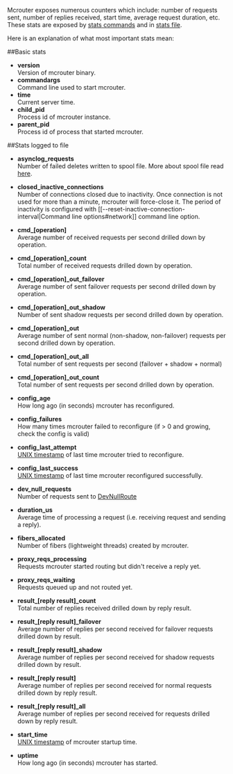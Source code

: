 Mcrouter exposes numerous counters which include: number of requests sent, number of replies received, start time, average request duration, etc. These stats are exposed by [stats commands](Stats-commands) and in [stats file](Stats-files).

Here is an explanation of what most important stats mean:

##Basic stats
* **version**  
  Version of mcrouter binary.
* **commandargs**  
  Command line used to start mcrouter.
* **time**  
  Current server time.
* **child_pid**  
  Process id of mcrouter instance.
* **parent_pid**  
  Process id of process that started mcrouter.

##Stats logged to file
* **asynclog_requests**  
  Number of failed deletes written to spool file. More about spool file read [here](Features#reliable-delete-stream).
* **closed_inactive_connections**  
  Number of connections closed due to inactivity. Once connection is not used for more than a minute,
  mcrouter will force-close it. The period of inactivity is configured with
  [[--reset-inactive-connection-interval|Command line options#network]] command line option.
* **cmd_[operation]**  
  Average number of received requests per second drilled down by operation.

* **cmd_[operation]_count**  
  Total number of received requests drilled down by operation.

* **cmd_[operation]_out_failover**  
  Average number of sent failover requests per second drilled down by operation.

* **cmd_[operation]_out_shadow**  
  Number of sent shadow requests per second drilled down by operation.

* **cmd_[operation]_out**  
  Average number of sent normal (non-shadow, non-failover) requests per second drilled down by operation.

* **cmd_[operation]_out_all**  
  Total number of sent requests per second (failover + shadow + normal)

* **cmd_[operation]_out_count**  
  Total number of sent requests per second drilled down by operation.

* **config_age**  
  How long ago (in seconds) mcrouter has reconfigured.

* **config_failures**  
  How many times mcrouter failed to reconfigure (if > 0 and growing, check the config is valid)

* **config_last_attempt**  
  [UNIX timestamp](http://en.wikipedia.org/wiki/Unix_time) of last time mcrouter tried to reconfigure.

* **config_last_success**  
  [UNIX timestamp](http://en.wikipedia.org/wiki/Unix_time) of last time mcrouter reconfigured successfully.

* **dev_null_requests**  
  Number of requests sent to [DevNullRoute](List-of-Route-Handles#devnullroute)

* **duration_us**  
  Average time of processing a request (i.e. receiving request and sending a reply).

* **fibers_allocated**  
  Number of fibers (lightweight threads) created by mcrouter.

* **proxy_reqs_processing**  
  Requests mcrouter started routing but didn't receive a reply yet.

* **proxy_reqs_waiting**  
  Requests queued up and not routed yet.

* **result_[reply result]_count**  
  Total number of replies received drilled down by reply result.

* **result_[reply result]_failover**  
  Average number of replies per second received for failover requests drilled down by result.

* **result_[reply result]_shadow**  
  Average number of replies per second received for shadow requests drilled down by result.

* **result_[reply result]**  
  Average number of replies per second received for normal requests drilled down by reply result.

* **result_[reply result]_all**  
  Average number of replies per second received for requests drilled down by reply result.

* **start_time**  
  [UNIX timestamp](http://en.wikipedia.org/wiki/Unix_time) of mcrouter startup time.

* **uptime**  
  How long ago (in seconds) mcrouter has started.  

